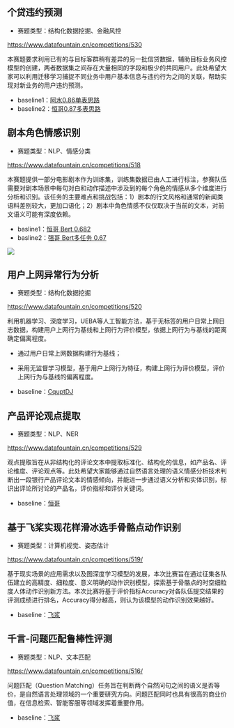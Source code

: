 ## 个贷违约预测

- 赛题类型：结构化数据挖掘、金融风控

https://www.datafountain.cn/competitions/530

本赛题要求利用已有的与目标客群稍有差异的另一批信贷数据，辅助目标业务风控模型的创建，两者数据集之间存在大量相同的字段和极少的共同用户。此处希望大家可以利用迁移学习捕捉不同业务中用户基本信息与违约行为之间的关联，帮助实现对新业务的用户违约预测。

- baseline1：[阿水0.86单表思路](https://github.com/datawhalechina/competition-baseline/blob/master/competition/DataFountain-CCFBDI-2021/%E4%B8%AA%E8%B4%B7%E8%BF%9D%E7%BA%A6%E9%A2%84%E6%B5%8B-860.ipynb)
- baseline2：[恒哥0.87多表思路](https://github.com/LogicJake/competition_baselines/tree/master/competitions/2021ccf_loan)

## 剧本角色情感识别

- 赛题类型：NLP、情感分类

https://www.datafountain.cn/competitions/518

本赛题提供一部分电影剧本作为训练集，训练集数据已由人工进行标注，参赛队伍需要对剧本场景中每句对白和动作描述中涉及到的每个角色的情感从多个维度进行分析和识别。该任务的主要难点和挑战包括：1）剧本的行文风格和通常的新闻类语料差别较大，更加口语化；2）剧本中角色情感不仅仅取决于当前的文本，对前文语义可能有深度依赖。

- basline1：[恒哥 Bert 0.682](https://github.com/LogicJake/competition_baselines/tree/master/competitions/2021ccf_aqy)
- basline2：[强哥 Bert多任务 0.67](https://github.com/China-ChallengeHub/ChallengeHub-Baselines/blob/main/aiqiyi-baseline.ipynb)

![](https://coggle.club/assets/img/coggle_qrcode.jpg)


## 用户上网异常行为分析

- 赛题类型：结构化数据挖掘

https://www.datafountain.cn/competitions/520

利用机器学习、深度学习，UEBA等人工智能方法，基于无标签的用户日常上网日志数据，构建用户上网行为基线和上网行为评价模型，依据上网行为与基线的距离确定偏离程度。
- 通过用户日常上网数据构建行为基线；
- 采用无监督学习模型，基于用户上网行为特征，构建上网行为评价模型，评价上网行为与基线的偏离程度。

- baseline：[CquptDJ](https://blog.csdn.net/qq_44694861/article/details/120423658)


## 产品评论观点提取

- 赛题类型：NLP、NER

https://www.datafountain.cn/competitions/529

观点提取旨在从非结构化的评论文本中提取标准化、结构化的信息，如产品名、评论维度、评论观点等。此处希望大家能够通过自然语言处理的语义情感分析技术判断出一段银行产品评论文本的情感倾向，并能进一步通过语义分析和实体识别，标识出评论所讨论的产品名，评价指标和评价关键词。

- baseline：[恒哥](https://github.com/LogicJake/competition_baselines/tree/master/competitions/2021ccf_ner)

## 基于飞桨实现花样滑冰选手骨骼点动作识别

- 赛题类型：计算机视觉、姿态估计

https://www.datafountain.cn/competitions/519/

基于现实场景的应用需求以及图深度学习模型的发展，本次比赛旨在通过征集各队伍建立的高精度、细粒度、意义明确的动作识别模型，探索基于骨骼点的时空细粒度人体动作识别新方法。本次比赛将基于评价指标Accuracy对各队伍提交结果的评测成绩进行排名，Accuracy得分越高，则认为该模型的动作识别效果越好。

- baseline：[飞浆](https://aistudio.baidu.com/aistudio/projectdetail/2417717)

## 千言-问题匹配鲁棒性评测

- 赛题类型：NLP、文本匹配

https://www.datafountain.cn/competitions/516/

问题匹配（Question Matching）任务旨在判断两个自然问句之间的语义是否等价，是自然语言处理领域的一个重要研究方向。问题匹配同时也具有很高的商业价值，在信息检索、智能客服等领域发挥着重要作用。

- baseline：[飞浆](https://github.com/PaddlePaddle/PaddleNLP/tree/develop/examples/text_matching/question_matching)
